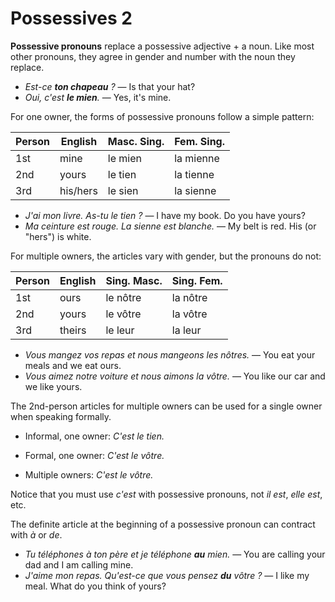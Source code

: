 # Possessives 2

**Possessive pronouns** replace a possessive adjective + a noun. Like most other pronouns, they agree in gender and number with the noun they replace.

*   _Est-ce **ton chapeau** ?_ — Is that your hat?
*   _Oui, c'est **le mien**._ — Yes, it's mine.

For one owner, the forms of possessive pronouns follow a simple pattern:

<table>

<thead>

<tr>

<th>Person</th>

<th>English</th>

<th>Masc. Sing.</th>

<th>Fem. Sing.</th>

</tr>

</thead>

<tbody>

<tr>

<td>1st</td>

<td>mine</td>

<td>le mien</td>

<td>la mienne</td>

</tr>

<tr>

<td>2nd</td>

<td>yours</td>

<td>le tien</td>

<td>la tienne</td>

</tr>

<tr>

<td>3rd</td>

<td>his/hers</td>

<td>le sien</td>

<td>la sienne</td>

</tr>

</tbody>

</table>

*   _J'ai mon livre. As-tu le tien ?_ — I have my book. Do you have yours?
*   _Ma ceinture est rouge. La sienne est blanche._ — My belt is red. His (or "hers") is white.

For multiple owners, the articles vary with gender, but the pronouns do not:

<table>

<thead>

<tr>

<th>Person</th>

<th>English</th>

<th>Sing. Masc.</th>

<th>Sing. Fem.</th>

</tr>

</thead>

<tbody>

<tr>

<td>1st</td>

<td>ours</td>

<td>le nôtre</td>

<td>la nôtre</td>

</tr>

<tr>

<td>2nd</td>

<td>yours</td>

<td>le vôtre</td>

<td>la vôtre</td>

</tr>

<tr>

<td>3rd</td>

<td>theirs</td>

<td>le leur</td>

<td>la leur</td>

</tr>

</tbody>

</table>

*   _Vous mangez vos repas et nous mangeons les nôtres._ — You eat your meals and we eat ours.
*   _Vous aimez notre voiture et nous aimons la vôtre._ — You like our car and we like yours.

The 2nd-person articles for multiple owners can be used for a single owner when speaking formally.

*   Informal, one owner: _C'est le tien._  

*   Formal, one owner: _C'est le vôtre._
*   Multiple owners: _C'est le vôtre._

Notice that you must use _c'est_ with possessive pronouns, not _il est_, _elle est_, etc.

The definite article at the beginning of a possessive pronoun can contract with _à_ or _de_.

*   _Tu téléphones à ton père et je téléphone **au** mien._ — You are calling your dad and I am calling mine.
*   _J'aime mon repas. Qu'est-ce que vous pensez **du** vôtre ?_ — I like my meal. What do you think of yours?